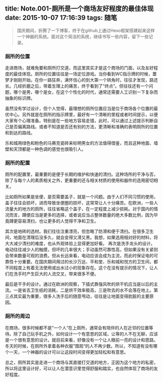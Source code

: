 title: Note.001-厕所是一个商场友好程度的最佳体现
date: 2015-10-07 17:16:39
tags: 随笔
---
> 国庆期间，折腾了一下博客，终于在github上通过Hexo框架搭建起来这样一个神器的系统。面对这个简洁的系统，继续书写一些内容，留下一些记录。

### 厕所的位置
走进商场，就难免要和厕所打交道，而这里其实才是这个商场的门面，以及友好程度的最佳体现。厕所的位置往往是一场定位游戏。当你看到WC指示牌的时候，噩梦才刚刚开始。在你一路狂奔，满怀信心的到大第一个转角时，往往才发现，路还长。几经折磨之后，带着生理上的痛苦，终于看到了“终点“。但往往还有一个问题，哪个是男，哪个是女，在这个个性化的时代，通常还需要人工识别一下复杂而抽象的标识牌。
    
 虽然没有学过设计，但个人觉得，最理想的厕所位置应当是位于商场各个位置的最优中心。另外就是在厕所的指示牌里，最好有一个清晰的里程或者时间提示，以便大家有个心理准备。特别是在一些地方容易走错，此时，可以通过上述提示判断自己是否偏离路线。或者不知道是否还有别的方法，更清晰和准确的表明厕所的位置和到达的路线。
      
乐和城用绿色和粉色的马赛克瓷砖来标明男女的方法值得借鉴，而且这种地面、墙壁和天顶都是一种色调的感觉也很吸引人。
<!--more-->

### 厕所的配置
厕所的配置里，最重要的是便于长期的维护和快速的清扫。这种场所的干净与否，除了与每个人的素质相关之外，更重要的还与相关材质的使用和器件的选用密切相关。

比如厕所如果是坐便，是否需要盖子，就是一个问题。由于人们不同习惯的使用，盖子往往会损坏，进而导致坐便圈的损坏，这常常让人十分痛苦。在欧洲，一些人流量大的地方的厕所，往往省略这个盖子，在一定程度上减少损耗。对于国内的情况而言，蹲便应当是更多的选择，或者说应当占整体数量的绝大多数比例，因为毕竟蹲更容易清扫，也让更多的人觉得干净和卫生。

 其次是地砖的选材。我们往往注重漂亮，但忽略了防滑和便于清扫。在很多卫生间，地面在清理后没多久，就会变得又滑又黑。我想，如果选用相对好的材料，将大大减少清扫的难度，也从外观体验上显得更加好看。
再次是洗手龙头的设计。电动往往减少人的触摸，但坏的几率很大；手动虽然可靠性高，但如果没有关紧则会带来数量可观的浪费。但从长远来看，电动应该会成为主流，而此时保证电的可靠性十分重要。在国庆期间用过的长沙万达、平和堂、乐和城和悦方的卫生间，都不同程度上有着无法使用或出水过小的现象存在。这个在没有提示的情况下，让人们在洗手时产生巨大的人流交叉，带来很多不便。
 
最后是干手的设计。通过在欧洲的观察，下插式靠强风吹的烘干机应当是以后的主流。一是省去卫生纸的消耗，二是烘干效率极高，三是吹去的水不会落在地上。第三点其实最为重要，很多人洗手后的随意甩动，往往是让地面变得肮脏的主要原因。   

### 厕所的周边
在商场，很多时候都不是”一个人“在上厕所，通常会有陪伴的人在近邻的位置等待。除了自己玩手机之外，如何设计一个有意思的区域，让等的人不在无聊，应该是一个很有意思的设计。就目前来看，好像没有一个让人眼前一亮的设计和思路。冬天的时候，在厕所外拿着各种衣服”围观“的人不再少数。所以，不知道有没有哪个一天，一个神器的设计可以让这段时间变得更加轻松和有意思。

总之，厕所其实是走进一个商场与其直接打交道的地方，正因为这个地方的私密，所以将这里设计好，可以让人在潜意识里觉得舒服和踏实，也自然体现了商场的友好程度。